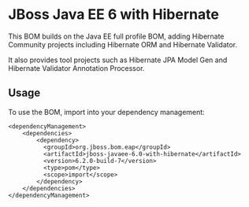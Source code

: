JBoss Java EE 6 with Hibernate
==============================

This BOM builds on the Java EE full profile BOM, adding Hibernate Community projects including Hibernate ORM and Hibernate Validator.

It also provides tool projects such as Hibernate JPA Model Gen and Hibernate Validator Annotation Processor.

Usage
-----

To use the BOM, import into your dependency management:

    <dependencyManagement>
        <dependencies>
            <dependency>
              <groupId>org.jboss.bom.eap</groupId>
              <artifactId>jboss-javaee-6.0-with-hibernate</artifactId>
              <version>6.2.0-build-7</version>
              <type>pom</type>
              <scope>import</scope>
            </dependency>
        </dependencies>
    </dependencyManagement>

